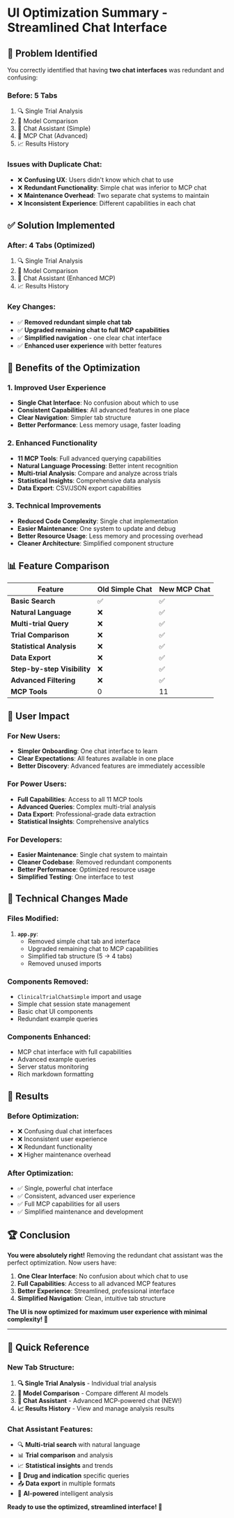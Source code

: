 # UI Optimization Summary - Streamlined Chat Interface

## 🎯 Problem Identified

You correctly identified that having **two chat interfaces** was redundant and confusing:

### **Before: 5 Tabs**
1. 🔍 Single Trial Analysis
2. 🧪 Model Comparison  
3. 💬 Chat Assistant (Simple)
4. 🤖 MCP Chat (Advanced)
5. 📈 Results History

### **Issues with Duplicate Chat:**
- ❌ **Confusing UX**: Users didn't know which chat to use
- ❌ **Redundant Functionality**: Simple chat was inferior to MCP chat
- ❌ **Maintenance Overhead**: Two separate chat systems to maintain
- ❌ **Inconsistent Experience**: Different capabilities in each chat

## ✅ Solution Implemented

### **After: 4 Tabs (Optimized)**
1. 🔍 Single Trial Analysis
2. 🧪 Model Comparison  
3. 💬 Chat Assistant (Enhanced MCP)
4. 📈 Results History

### **Key Changes:**
- ✅ **Removed redundant simple chat tab**
- ✅ **Upgraded remaining chat to full MCP capabilities**
- ✅ **Simplified navigation** - one clear chat interface
- ✅ **Enhanced user experience** with better features

## 🚀 Benefits of the Optimization

### **1. Improved User Experience**
- **Single Chat Interface**: No confusion about which to use
- **Consistent Capabilities**: All advanced features in one place
- **Clear Navigation**: Simpler tab structure
- **Better Performance**: Less memory usage, faster loading

### **2. Enhanced Functionality**
- **11 MCP Tools**: Full advanced querying capabilities
- **Natural Language Processing**: Better intent recognition
- **Multi-trial Analysis**: Compare and analyze across trials
- **Statistical Insights**: Comprehensive data analysis
- **Data Export**: CSV/JSON export capabilities

### **3. Technical Improvements**
- **Reduced Code Complexity**: Single chat implementation
- **Easier Maintenance**: One system to update and debug
- **Better Resource Usage**: Less memory and processing overhead
- **Cleaner Architecture**: Simplified component structure

## 📊 Feature Comparison

| Feature | Old Simple Chat | New MCP Chat |
|---------|----------------|--------------|
| **Basic Search** | ✅ | ✅ |
| **Natural Language** | ❌ | ✅ |
| **Multi-trial Query** | ❌ | ✅ |
| **Trial Comparison** | ❌ | ✅ |
| **Statistical Analysis** | ❌ | ✅ |
| **Data Export** | ❌ | ✅ |
| **Step-by-step Visibility** | ❌ | ✅ |
| **Advanced Filtering** | ❌ | ✅ |
| **MCP Tools** | 0 | 11 |

## 🎯 User Impact

### **For New Users:**
- **Simpler Onboarding**: One chat interface to learn
- **Clear Expectations**: All features available in one place
- **Better Discovery**: Advanced features are immediately accessible

### **For Power Users:**
- **Full Capabilities**: Access to all 11 MCP tools
- **Advanced Queries**: Complex multi-trial analysis
- **Data Export**: Professional-grade data extraction
- **Statistical Insights**: Comprehensive analytics

### **For Developers:**
- **Easier Maintenance**: Single chat system to maintain
- **Cleaner Codebase**: Removed redundant components
- **Better Performance**: Optimized resource usage
- **Simplified Testing**: One interface to test

## 🔧 Technical Changes Made

### **Files Modified:**
1. **`app.py`**:
   - Removed simple chat tab and interface
   - Upgraded remaining chat to MCP capabilities
   - Simplified tab structure (5 → 4 tabs)
   - Removed unused imports

### **Components Removed:**
- `ClinicalTrialChatSimple` import and usage
- Simple chat session state management
- Basic chat UI components
- Redundant example queries

### **Components Enhanced:**
- MCP chat interface with full capabilities
- Advanced example queries
- Server status monitoring
- Rich markdown formatting

## 🎉 Results

### **Before Optimization:**
- ❌ Confusing dual chat interfaces
- ❌ Inconsistent user experience
- ❌ Redundant functionality
- ❌ Higher maintenance overhead

### **After Optimization:**
- ✅ Single, powerful chat interface
- ✅ Consistent, advanced user experience
- ✅ Full MCP capabilities for all users
- ✅ Simplified maintenance and development

## 🏆 Conclusion

**You were absolutely right!** Removing the redundant chat assistant was the perfect optimization. Now users have:

1. **One Clear Interface**: No confusion about which chat to use
2. **Full Capabilities**: Access to all advanced MCP features
3. **Better Experience**: Streamlined, professional interface
4. **Simplified Navigation**: Clean, intuitive tab structure

**The UI is now optimized for maximum user experience with minimal complexity! 🚀**

---

## 📝 Quick Reference

### **New Tab Structure:**
1. **🔍 Single Trial Analysis** - Individual trial analysis
2. **🧪 Model Comparison** - Compare different AI models
3. **💬 Chat Assistant** - Advanced MCP-powered chat (NEW!)
4. **📈 Results History** - View and manage analysis results

### **Chat Assistant Features:**
- 🔍 **Multi-trial search** with natural language
- 📊 **Trial comparison** and analysis
- 📈 **Statistical insights** and trends
- 💊 **Drug and indication** specific queries
- 📤 **Data export** in multiple formats
- 🧠 **AI-powered** intelligent analysis

**Ready to use the optimized, streamlined interface! 🎯** 